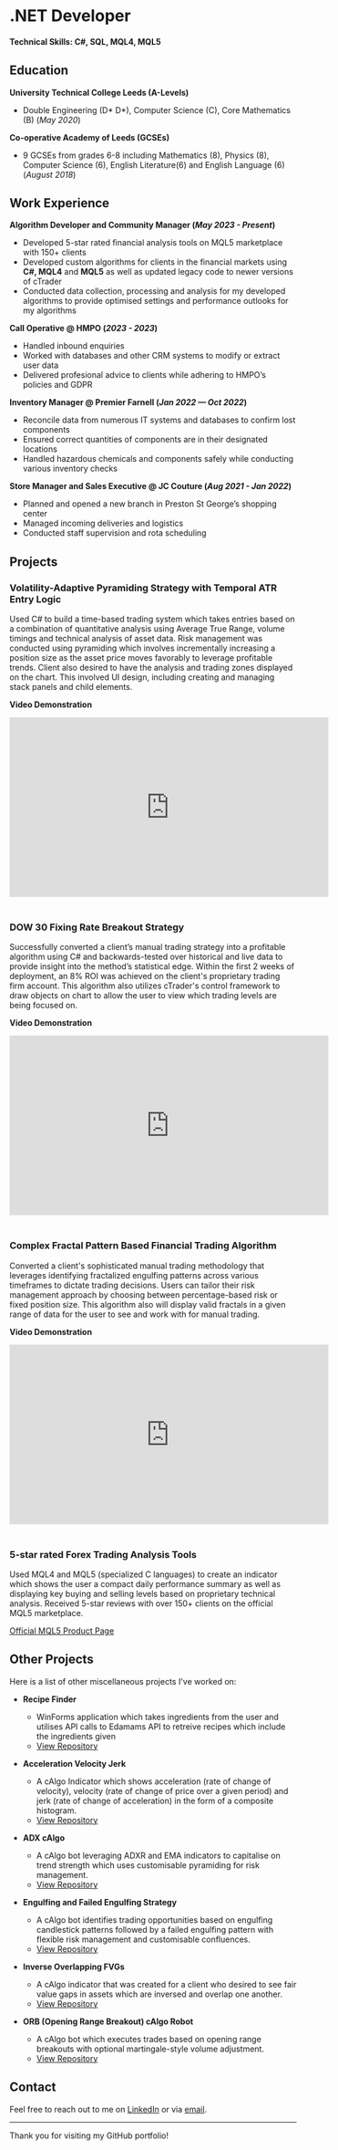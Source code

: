# .NET Developer

#### Technical Skills: C#, SQL, MQL4, MQL5

## Education
**University Technical College Leeds (A-Levels)**
- Double Engineering (D* D*), Computer Science (C), Core Mathematics (B) (_May 2020_)

**Co-operative Academy of Leeds (GCSEs)**      		
- 9 GCSEs from grades 6-8 including Mathematics (8), Physics (8), Computer Science (6), English Literature(6) and English Language (6) (_August 2018_)		

## Work Experience
**Algorithm Developer and Community Manager (_May 2023 - Present_)**
- Developed 5-star rated financial analysis tools on MQL5 marketplace with 150+ clients 
- Developed custom algorithms for clients in the financial markets using **C#, MQL4** and **MQL5** as well as updated legacy code to newer versions of cTrader
- Conducted data collection, processing and analysis for my developed algorithms to provide optimised settings and performance outlooks for my algorithms

**Call Operative @ HMPO (_2023 - 2023_)**
- Handled inbound enquiries
- Worked with databases and other CRM systems to modify or extract user data
- Delivered profesional advice to clients while adhering to HMPO’s policies and GDPR

**Inventory Manager @ Premier Farnell (_Jan 2022 — Oct 2022_)**
- Reconcile data from numerous IT systems and databases to confirm lost components
- Ensured correct quantities of components are in their designated locations
- Handled hazardous chemicals and components safely while conducting various inventory checks

**Store Manager and Sales Executive @ JC Couture (_Aug 2021 - Jan 2022_)**
- Planned and opened a new branch in Preston St George’s shopping center
- Managed incoming deliveries and logistics
- Conducted staff supervision and rota scheduling

## Projects

### Volatility-Adaptive Pyramiding Strategy with Temporal ATR Entry Logic

Used C# to build a time-based trading system which takes entries based on a combination of quantitative analysis using Average True Range, volume timings and technical analysis of asset data. Risk management was conducted using pyramiding which involves incrementally increasing a position size as the asset price moves favorably to leverage profitable trends. Client also desired to have the analysis and trading zones displayed on the chart. This involved UI design, including creating and managing stack panels and child elements.

**Video Demonstration**

<iframe width="560" height="315" src="https://www.youtube.com/embed/f1jxUhI7zow" frameborder="0" allowfullscreen style="margin-bottom: 20px;"></iframe>

### DOW 30 Fixing Rate Breakout Strategy

Successfully converted a client’s manual trading strategy into a profitable algorithm using C# and backwards-tested over historical and live data to provide insight into the method’s statistical edge. Within the first 2 weeks of deployment, an 8% ROI was achieved on the client's proprietary trading firm account. This algorithm also utilizes cTrader's control framework to draw objects on chart to allow the user to view which trading levels are being focused on.

**Video Demonstration**

<iframe width="560" height="315" src="https://www.youtube.com/embed/93tbqR4J568" frameborder="0" allowfullscreen style="margin-bottom: 20px;"></iframe>

### Complex Fractal Pattern Based Financial Trading Algorithm

Converted a client's sophisticated manual trading methodology that leverages identifying fractalized engulfing patterns across various timeframes to dictate trading decisions. Users can tailor their risk management approach by choosing between percentage-based risk or fixed position size. This algorithm also will display valid fractals in a given range of data for the user to see and work with for manual trading.

**Video Demonstration**

<iframe width="560" height="315" src="https://www.youtube.com/embed/pBGhqlqnrGc" frameborder="0" allowfullscreen style="margin-bottom: 20px;"></iframe>

### 5-star rated Forex Trading Analysis Tools

Used MQL4 and MQL5 (specialized C languages) to create an indicator which shows the user a compact daily performance summary as well as displaying key buying and selling levels based on proprietary technical analysis. Received 5-star reviews with over 150+ clients on the official MQL5 marketplace.

[Official MQL5 Product Page](https://www.mql5.com/en/market/product/103421)


## Other Projects

Here is a list of other miscellaneous projects I've worked on:

- **Recipe Finder**
  - WinForms application which takes ingredients from the user and utilises API calls to Edamams API to retreive recipes which include the ingredients given
  - [View Repository](https://github.com/FahimM1ah/Recipe-Finder)

- **Acceleration Velocity Jerk**
  - A cAlgo Indicator which shows acceleration (rate of change of velocity), velocity (rate of change of price over a given period) and jerk (rate of change of acceleration) in the form of a composite histogram.
  - [View Repository](https://github.com/FahimM1ah/Acceleration-Velocity-Jerk)

- **ADX cAlgo**
  - A cAlgo bot leveraging ADXR and EMA indicators to capitalise on trend strength which uses customisable pyramiding for risk management.
  - [View Repository](https://github.com/FahimM1ah/ADX-cAlgo)

- **Engulfing and Failed Engulfing Strategy**
  - A cAlgo bot identifies trading opportunities based on engulfing candlestick patterns followed by a failed engulfing pattern with flexible risk management and customisable confluences.
  - [View Repository](https://github.com/FahimM1ah/Engulfing-Failed-Engulfing-cBot)

- **Inverse Overlapping FVGs**
  - A cAlgo indicator that was created for a client who desired to see fair value gaps in assets which are inversed and overlap one another.
  - [View Repository](https://github.com/FahimM1ah/Inverse-Overlapping-FVGs)

- **ORB (Opening Range Breakout) cAlgo Robot**
  - A cAlgo bot which executes trades based on opening range breakouts with optional martingale-style volume adjustment.
  - [View Repository](https://github.com/FahimM1ah/Opening-Range-Breakout-Strategy)

## Contact

Feel free to reach out to me on [LinkedIn](https://www.linkedin.com/in/fahim-miah-ba404430a/) or via [email](fahim36912@gmail.com).

---

Thank you for visiting my GitHub portfolio!
